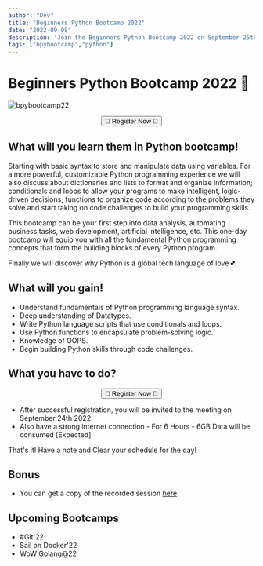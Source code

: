 ```yaml
---
author: "Dev"
title: "Beginners Python Bootcamp 2022"
date: "2022-09-08"
description: 'Join the Beginners Python Bootcamp 2022 on September 25th 2022 to upskill your knowledge in Python'
tags: ["bpybootcamp","python"]
---
```


# Beginners Python Bootcamp 2022 🐍

![bpybootcamp22](https://ik.imagekit.io/saranmahadev/Python_idgNOztaqG.png)

<center>
    <a href="https://www.payumoney.com/paybypayumoney/#/D983240DE9F82C875192C75EDE710B8F" target="_blank" id="paylink" >
        <button>
            🚀 Register Now 🚀
        </button>
    </a>
</center>

## What will you learn them in Python bootcamp!

Starting with basic syntax to store and manipulate data using variables. For a more powerful, customizable Python programming experience we will also discuss about dictionaries and lists to format and organize information; conditionals and loops to allow your programs to make intelligent, logic-driven decisions; functions to organize code according to the problems they solve and start taking on code challenges to build your programming skills.

This bootcamp can be your first step into  data analysis, automating business tasks, web development, artificial intelligence, etc. This one-day bootcamp will equip you with all the fundamental Python programming concepts that form the building blocks of every Python program. 

Finally we will discover why Python is a global tech language of love 💕.

## What will you gain!

- Understand fundamentals of Python programming language syntax.
- Deep understanding of Datatypes.
- Write Python language scripts that use conditionals and loops.
- Use Python functions to encapsulate problem-solving logic.
- Knowledge of OOPS.
- Begin building Python skills through code challenges.

## What you have to do?


<center>
    <a href="https://www.payumoney.com/paybypayumoney/#/D983240DE9F82C875192C75EDE710B8F" target="_blank" id="paylink" >
        <button>
            🚀 Register Now 🚀
        </button>
    </a>
</center>


- After successful registration, you will be invited to the meeting on September 24th 2022.
- Also have a strong internet connection - For 6 Hours - 6GB Data will be consumed \[Expected\]

That's it! Have a note and Clear your schedule for the day!

## Bonus

- You can get a copy of the recorded session [here](https://shop.saranmahadev.tech).

## Upcoming Bootcamps

- #Git'22
- Sail on Docker'22
- WoW Golang@22
